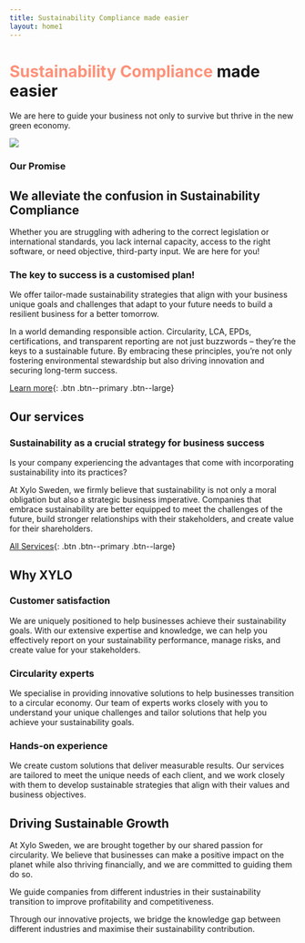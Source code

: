 ```yaml
---
title: Sustainability Compliance made easier
layout: home1
---
```


# <font color="#fe9178"> Sustainability Compliance </font> made easier

We are here to guide your business not only to survive but thrive in the new green economy.

![](/assets/images/xylo-hero.jpg)

### Our Promise

## We alleviate the confusion in Sustainability Compliance

Whether you are struggling with adhering to the correct legislation or international standards, you lack internal capacity, access to the right software, or need objective, third-party input. We are here for you!

### The key to success is a customised plan!

We offer tailor-made sustainability strategies that align with your business unique goals and challenges that adapt to your future needs to build a resilient business for a better tomorrow.

In a world demanding responsible action. Circularity, LCA, EPDs, certifications, and transparent reporting are not just buzzwords – they’re the keys to a sustainable future. By embracing these principles, you’re not only fostering environmental stewardship but also driving innovation and securing long-term success.

[Learn more](/contact-us/){: .btn .btn--primary .btn--large}

## Our services

### Sustainability as a crucial strategy for business success

Is your company experiencing the advantages that come with incorporating sustainability into its practices?

At Xylo Sweden, we firmly believe that sustainability is not only a moral obligation but also a strategic business imperative. Companies that embrace sustainability are better equipped to meet the challenges of the future, build stronger relationships with their stakeholders, and create value for their shareholders.

 [All Services](/services/){: .btn .btn--primary .btn--large}

## Why XYLO

###  Customer satisfaction  

 We are uniquely positioned to help businesses achieve their sustainability goals. With our extensive expertise and knowledge, we can help you effectively report on your sustainability performance, manage risks, and create value for your stakeholders.

###  Circularity experts  
 
 We specialise in providing innovative solutions to help businesses transition to a circular economy. Our team of experts works closely with you to understand your unique challenges and tailor solutions that help you achieve your sustainability goals.

###  Hands-on experience  
 
 We create custom solutions that deliver measurable results. Our services are tailored to meet the unique needs of each client, and we work closely with them to develop sustainable strategies that align with their values and business objectives.

## Driving Sustainable Growth

At Xylo Sweden, we are brought together by our shared passion for circularity. We believe that businesses can make a positive impact on the planet while also thriving financially, and we are committed to guiding them do so.

We guide companies from different industries in their sustainability transition to improve profitability and competitiveness.

Through our innovative projects, we bridge the knowledge gap between different industries and maximise their sustainability contribution.
